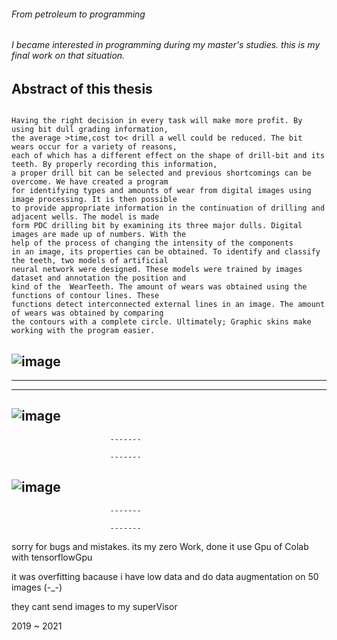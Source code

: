 ###### From petroleum to programming

###### I became interested in programming during my master's studies. this is my final work on that situation.


## Abstract of this thesis
```

Having the right decision in every task will make more profit. By using bit dull grading information, 
the average >time,cost to< drill a well could be reduced. The bit wears occur for a variety of reasons,
each of which has a different effect on the shape of drill-bit and its teeth. By properly recording this information,
a proper drill bit can be selected and previous shortcomings can be overcome. We have created a program 
for identifying types and amounts of wear from digital images using image processing. It is then possible
to provide appropriate information in the continuation of drilling and adjacent wells. The model is made
form PDC drilling bit by examining its three major dulls. Digital images are made up of numbers. With the
help of the process of changing the intensity of the components
in an image, its properties can be obtained. To identify and classify the teeth, two models of artificial 
neural network were designed. These models were trained by images dataset and annotation the position and
kind of the  WearTeeth. The amount of wears was obtained using the functions of contour lines. These
functions detect interconnected external lines in an image. The amount of wears was obtained by comparing
the contours with a complete circle. Ultimately; Graphic skins make working with the program easier. 
```

![image](https://user-images.githubusercontent.com/59789602/170556395-a1b96085-70b7-4edc-90e5-4cb24e596fff.png)
-------
-------                         -------
                          
-------                         -------
![image](https://user-images.githubusercontent.com/59789602/170552407-5664250e-cd80-455d-bbfc-c701396ba160.png)
-------
                          -------
                          
                          -------
![image](https://user-images.githubusercontent.com/59789602/170554799-1329246b-6079-442e-a111-b4569d79cbfb.png)
-------
                          -------
                          
                          -------
sorry for bugs and mistakes. its my zero Work, done it use Gpu of Colab with tensorflowGpu 

it was overfitting bacause i have low data and do data augmentation on 50 images (-_-)

they cant send images to my superVisor  


2019 ~ 2021

